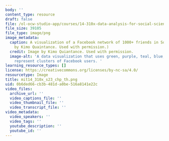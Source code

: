 ```yaml
---
body: ''
content_type: resource
draft: false
file: /ol-ocw-studio-app/courses/14-310x-data-analysis-for-social-scientists-spring-2023/mit14_310x_s23_chp_th.png
file_size: 39105
file_type: image/png
image_metadata:
  caption: A visualization of a Facebook network of 1000+ friends in Somalia. (Image
    by Kimo Quaintance. Used with permission.)
  credit: Image by Kimo Quiantance. Used with permission.
  image-alt: 'A data visualization that uses green, purple, teal, blue, and pink to
    represent clusters of Facebook users. '
learning_resource_types: []
license: https://creativecommons.org/licenses/by-nc-sa/4.0/
resourcetype: Image
title: mit14_310x_s23_chp_th.png
uid: 0b6ded66-cb3b-481d-a0be-516a8141e22c
video_files:
  archive_url: ''
  video_captions_file: ''
  video_thumbnail_file: ''
  video_transcript_file: ''
video_metadata:
  video_speakers: ''
  video_tags: ''
  youtube_description: ''
  youtube_id: ''
---
```

